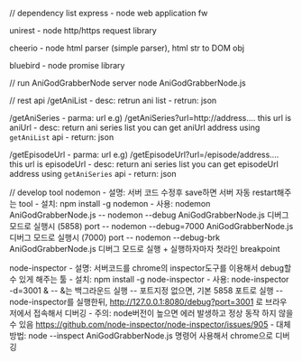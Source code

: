 // dependency list
express
    - node web application fw

unirest
    - node http/https request library

cheerio
    - node html parser (simple parser), html str to DOM obj

bluebird
    - node promise library


// run AniGodGrabberNode server
node AniGodGrabberNode.js

// rest api
/getAniList
    - desc: retrun ani list
    - retrun: json

/getAniSeries
    - parma: url
        e.g) /getAniSeries?url=http://address....
        this url is aniUrl
    - desc: return ani series list
            you can get aniUrl address using `getAniList` api
    - return: json

/getEpisodeUrl
    - parma: url
        e.g) /getEpisodeUrl?url=/episode/address....
        this url is episodeUrl
    - desc: return ani series list
            you can get episodeUrl address using `getAniSeries` api
    - return: json

// develop tool
nodemon
    - 설명: 서버 코드 수정후 save하면 서버 자동 restart해주는 tool
    - 설치: npm install -g nodemon
    - 사용: nodemon AniGodGrabberNode.js
            -- nodemon --debug AniGodGrabberNode.js  디버그 모드로 실행시 (5858) port
            -- nodemon --debug=7000 AniGodGrabberNode.js  디버그 모드로 실행시 (7000) port
            -- nodemon --debug-brk AniGodGrabberNode.js  디버그 모드로 실행 + 실행하자마자 첫라인 breakpoint

node-inspector
    - 설명: 서버코드를 chrome의 inspector도구를 이용해서 debug할 수 있게 해주는 툴
    - 설치: npm install -g node-inspector
    - 사용: node-inspector -d=3001 &
            -- &는 백그라운드 실행
            -- 포트지정 없으면, 기본 5858 포트로 실행
            -- node-inspector를 실행한뒤, http://127.0.0.1:8080/debug?port=3001 로 브라우저에서 접속해서 디버깅
    - 주의: node버전이 높으면 에러 발생하고 정상 동작 하지 않을 수 있음
            https://github.com/node-inspector/node-inspector/issues/905
    - 대체 방법: node --inspect AniGodGrabberNode.js 명령어 사용해서 chrome으로 디버깅
